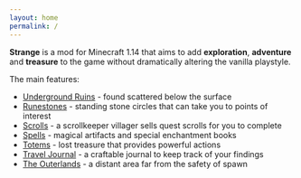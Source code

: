 ```yaml
---
layout: home
permalink: /
---
```


**Strange** is a mod for Minecraft 1.14 that aims to add **exploration**, **adventure** and **treasure** to the game without dramatically altering the vanilla playstyle.

The main features:
* [Underground Ruins](features/ruins) - found scattered below the surface
* [Runestones](features/runestones) - standing stone circles that can take you to points of interest
* [Scrolls](features/scrolls) - a scrollkeeper villager sells quest scrolls for you to complete
* [Spells](features/spells) - magical artifacts and special enchantment books
* [Totems](features/totems) - lost treasure that provides powerful actions
* [Travel Journal](features/traveljournal) - a craftable journal to keep track of your findings
* [The Outerlands](features/outerlands) - a distant area far from the safety of spawn